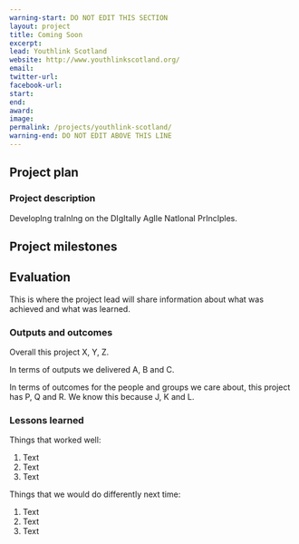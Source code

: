 ```yaml
---
warning-start: DO NOT EDIT THIS SECTION
layout: project
title: Coming Soon
excerpt: 
lead: Youthlink Scotland
website: http://www.youthlinkscotland.org/
email: 
twitter-url: 
facebook-url: 
start: 
end: 
award: 
image:
permalink: /projects/youthlink-scotland/
warning-end: DO NOT EDIT ABOVE THIS LINE
---
```


## Project plan

### Project description

DevelopIng traInIng on the DIgItally AgIle NatIonal PrIncIples. 



## Project milestones



## Evaluation

This is where the project lead will share information about what was achieved and what was learned.

### Outputs and outcomes

Overall this project X, Y, Z.

In terms of outputs we delivered A, B and C.

In terms of outcomes for the people and groups we care about, this project has P, Q and R. We know this because J, K and L.

### Lessons learned

Things that worked well:

1. Text
2. Text
3. Text

Things that we would do differently next time:

1. Text
2. Text
3. Text
